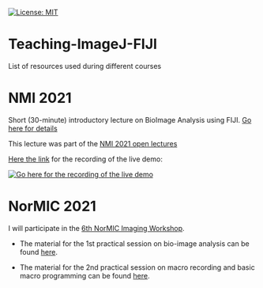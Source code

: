 [![License: MIT](https://img.shields.io/badge/License-MIT-yellow.svg)](https://opensource.org/licenses/MIT)

# Teaching-ImageJ-FIJI

List of resources used during different courses

# NMI 2021
Short (30-minute) introductory lecture on BioImage Analysis using FIJI. [Go here for details](./NMI-2021)

This lecture was part of the [NMI 2021 open lectures](https://nmisweden.se/arkiv/4th-nmi-course-online.html)

[Here the link](https://youtu.be/_9TWrzm3vBg) for the recording of the live demo:

[![Go here for the recording of the live demo](https://img.youtube.com/vi/_9TWrzm3vBg/0.jpg)](https://youtu.be/_9TWrzm3vBg)


# NorMIC 2021

I will participate in the [6th NorMIC Imaging Workshop](https://www.med.uio.no/ncmm/english/news-and-events/events/courses-and-workshops/2021/normic-imaging-workshop-course-in-advanced-light-m.html). 

* The material for the 1st practical session on bio-image analysis can be found [here](./NorMIC-20201/Day_1_Intro).

* The material for the 2nd practical session on macro recording and basic macro programming can be found [here](./NorMIC-20201/Day_2_Macro_recording).
